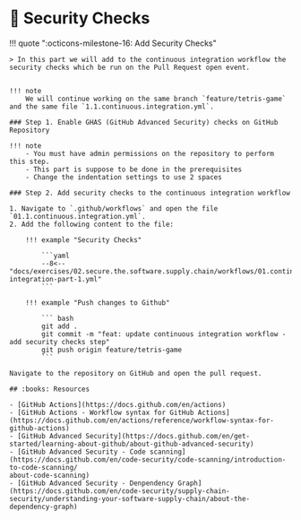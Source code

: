# :test_tube: Security Checks

!!! quote ":octicons-milestone-16: Add Security Checks"

    > In this part we will add to the continuous integration workflow the security checks which be run on the Pull Request open event.


    !!! note
        We will continue working on the same branch `feature/tetris-game` and the same file `1.1.continuous.integration.yml`.

    ### Step 1. Enable GHAS (GitHub Advanced Security) checks on GitHub Repository

    !!! note
        - You must have admin permissions on the repository to perform this step.
        - This part is suppose to be done in the prerequisites
        - Change the indentation settings to use 2 spaces

    ### Step 2. Add security checks to the continuous integration workflow

    1. Navigate to `.github/workflows` and open the file `01.1.continuous.integration.yml`.
    2. Add the following content to the file:

        !!! example "Security Checks"

            ```yaml
            --8<-- "docs/exercises/02.secure.the.software.supply.chain/workflows/01.continuous-integration-part-1.yml"
            ```

        !!! example "Push changes to Github"

            ``` bash
            git add .
            git commit -m "feat: update continuous integration workflow - add security checks step"
            git push origin feature/tetris-game
            ```

    Navigate to the repository on GitHub and open the pull request.

    ## :books: Resources

    - [GitHub Actions](https://docs.github.com/en/actions)
    - [GitHub Actions - Workflow syntax for GitHub Actions](https://docs.github.com/en/actions/reference/workflow-syntax-for-github-actions)
    - [GitHub Advanced Security](https://docs.github.com/en/get-started/learning-about-github/about-github-advanced-security)
    - [GitHub Advanced Security - Code scanning](https://docs.github.com/en/code-security/code-scanning/introduction-to-code-scanning/
    about-code-scanning)
    - [GitHub Advanced Security - Denpendency Graph](https://docs.github.com/en/code-security/supply-chain-security/understanding-your-software-supply-chain/about-the-dependency-graph)
